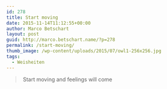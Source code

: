 ```yaml
---
id: 278
title: Start moving
date: 2015-11-14T11:12:55+00:00
author: Marco Betschart
layout: post
guid: http://marco.betschart.name/?p=278
permalink: /start-moving/
thumb_image: /wp-content/uploads/2015/07/owl1-256x256.jpg
tags:
  - Weisheiten
---
```

>  Start moving and feelings will come